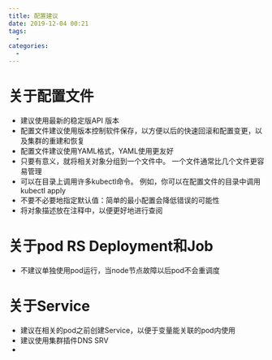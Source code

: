 ```yaml
---
title: 配置建议
date: 2019-12-04 00:21
tags: 
  - 
categories: 
  - 
---
```

# 关于配置文件
- 建议使用最新的稳定版API 版本
- 配置文件建议使用版本控制软件保存，以方便以后的快速回滚和配置变更，以及集群的重建和恢复
- 配置文件建议使用YAML格式，YAML使用更友好
- 只要有意义，就将相关对象分组到一个文件中。 一个文件通常比几个文件更容易管理
- 可以在目录上调用许多kubectl命令。 例如，你可以在配置文件的目录中调用kubectl apply
- 不要不必要地指定默认值：简单的最小配置会降低错误的可能性
- 将对象描述放在注释中，以便更好地进行查阅
# 关于pod    RS   Deployment和Job
- 不建议单独使用pod运行，当node节点故障以后pod不会重调度
# 关于Service
- 建议在相关的pod之前创建Service，以便于变量能关联的pod内使用
- 建议使用集群插件DNS SRV
- 
